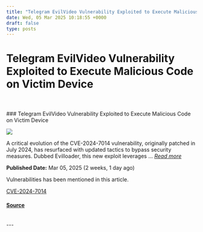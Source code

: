 ```yaml
---
title: "Telegram EvilVideo Vulnerability Exploited to Execute Malicious Code on Victim Device"
date: Wed, 05 Mar 2025 10:18:55 +0000
draft: false
type: posts
---
```

# Telegram EvilVideo Vulnerability Exploited to Execute Malicious Code on Victim Device

<br/>

<br/>
### Telegram EvilVideo Vulnerability Exploited to Execute Malicious Code on Victim Device

![](https://upload.cvefeed.io/news/33546/thumbnail.jpg)

A critical evolution of the CVE-2024-7014 vulnerability, originally patched in July 2024, has resurfaced with updated tactics to bypass security measures. Dubbed Evilloader, this new exploit leverages ... [_Read more_](https://cybersecuritynews.com/telegram-evilvideo-vulnerability-exploited/)

**Published Date:** Mar 05, 2025 (2 weeks, 1 day ago)

Vulnerabilities has been mentioned in this article.

[CVE-2024-7014](https://cvefeed.io/vuln/detail/CVE-2024-7014)

#### [Source](https://cybersecuritynews.com/telegram-evilvideo-vulnerability-exploited/)

<br/>
---
